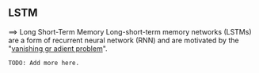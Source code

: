 ## LSTM
==> Long Short-Term Memory
Long-short-term memory networks (LSTMs) are a form of recurrent neural network (RNN) and are motivated by the "[vanishing gr
adient problem](#vanishing-gradient)".

`TODO: Add more here.`

